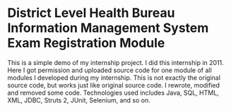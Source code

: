 # District Level Health Bureau Information Management System Exam Registration Module

This is a simple demo of my internship project. I did this internship in 2011. Here I got permission and uploaded source code for one module of all modules I developed during my internship. This is not exactly the original source code, but works just like original source code. I rewrote, modified and removed some code.
Technologies used includes Java, SQL, HTML, XML, JDBC, Struts 2, JUnit, Selenium, and so on.
